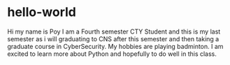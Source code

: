 # hello-world

Hi my name is Poy I am a Fourth semester CTY Student and this is my last semester as i will graduating to CNS after this semester and then taking a graduate course in CyberSecurity. My hobbies are playing badminton. I am excited to learn more about Python and hopefully to do well in this class. 
